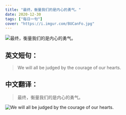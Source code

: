 ```yaml
---
title: "最终，衡量我们的是内心的勇气。"
date: 2020-12-30
tags: ["每日一句"]
cover: "https://i.imgur.com/BUCanFo.jpg"
---
```


![最终，衡量我们的是内心的勇气。](https://i.imgur.com/jUPj7mL.jpg)

## 英文短句：
> We will all be judged by the courage of our hearts.

<!--more-->

## 中文翻译：
> 最终，衡量我们的是内心的勇气。

![We will all be judged by the courage of our hearts.](https://i.imgur.com/isagMVk.jpg)


